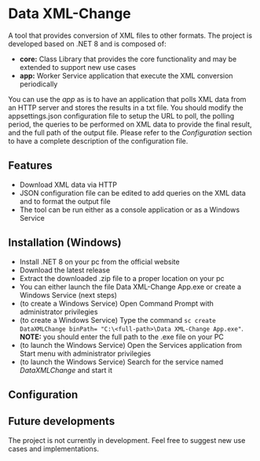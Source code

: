 # Data XML-Change
A tool that provides conversion of XML files to other formats. The project is developed based on .NET 8 and is composed of:
- __core:__ Class Library that provides the core functionality and may be extended to support new use cases
- __app:__ Worker Service application that execute the XML conversion periodically

You can use the _app_ as is to have an application that polls XML data from an HTTP server and stores the results in a txt file. You should modify the appsettings.json configuration file to setup the URL to poll, the polling period, the queries to be performed on XML data to provide the final result, and the full path of the output file. Please refer to the _Configuration_ section to have a complete description of the configuration file.

## Features
- Download XML data via HTTP
- JSON configuration file can be edited to add queries on the XML data and to format the output file
- The tool can be run either as a console application or as a Windows Service

## Installation (Windows)
- Install .NET 8 on your pc from the official website
- Download the latest release
- Extract the downloaded .zip file to a proper location on your pc
- You can either launch the file Data XML-Change App.exe or create a Windows Service (next steps)
- (to create a Windows Service) Open Command Prompt with administrator privilegies
- (to create a Windows Service) Type the command `sc create DataXMLChange binPath= "C:\<full-path>\Data XML-Change App.exe"`. __NOTE:__ you should enter the full path to the .exe file on your PC
- (to launch the Windows Service) Open the Services application from Start menu with administrator privilegies
- (to launch the Windows Service) Search for the service named _DataXMLChange_ and start it

## Configuration

## Future developments
The project is not currently in development. Feel free to suggest new use cases and implementations.